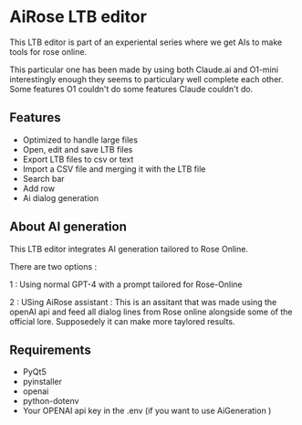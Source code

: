 
# AiRose LTB editor

This LTB editor is part of an experiental series where we get AIs to make tools for rose online.

This particular one has been made by using both Claude.ai and O1-mini interestingly enough they seems to particulary well complete each other. Some features O1 couldn't do some features Claude couldn't do.




## Features

- Optimized to handle large files 
- Open, edit and save LTB files
- Export LTB files to csv or text
- Import a CSV file and merging it with the LTB file
- Search bar
- Add row
- Ai dialog generation

## About AI generation

This LTB editor integrates AI generation tailored to Rose Online.

There are two options : 

1 : Using normal GPT-4 with a prompt tailored for Rose-Online<br/>

2 : USing AiRose assistant : This is an assitant that was made using the openAI api and feed all dialog lines from Rose online alongside some of the official lore. Supposedely it can make more taylored results.

## Requirements

- PyQt5
- pyinstaller
- openai
- python-dotenv
- Your OPENAI api key in the .env (if you want to use AiGeneration )






